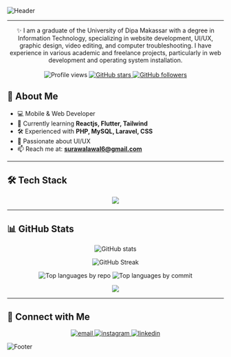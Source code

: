 ![Header](https://capsule-render.vercel.app/api?type=waving&color=0:4a00e0,100:8e2de2&height=200&section=header&text=Hi%20there!%20I'm%20Surawal%20👋&fontSize=40&fontColor=ffffff&fontAlignY=35)

---
<p align="center">
  ✨ I am a graduate of the University of Dipa Makassar with a degree in Information Technology, specializing in website development, UI/UX, graphic design, video editing, and computer troubleshooting. I have experience in various academic and freelance projects, particularly in web development and operating system installation. <br><br>
  <!-- Profile Views -->
  <img src="https://komarev.com/ghpvc/?username=SurAwall17&label=Profile%20Views&color=blueviolet&style=flat-square" alt="Profile views" />
  <!-- Stars -->
  <a href="https://github.com/SurAwall17?tab=repositories">
    <img src="https://img.shields.io/github/stars/SurAwall17?label=Stars&style=flat-square&color=blueviolet" alt="GitHub stars" />
  </a>
  <!-- Followers -->
  <a href="https://github.com/SurAwall17?tab=followers">
    <img src="https://img.shields.io/github/followers/SurAwall17?label=Followers&style=flat-square&color=blueviolet" alt="GitHub followers" />
  </a>
</p>


## 🚀 About Me
- 💻 Mobile & Web Developer
- 🌱 Currently learning **Reactjs, Flutter, Tailwind**
- 🛠 Experienced with **PHP, MySQL, Laravel, CSS**
- 🎨 Passionate about UI/UX
- 📫 Reach me at: **surawalawal6@gmail.com**

---

## 🛠 Tech Stack
<p align="center">
  <img src="https://skillicons.dev/icons?i=react,flutter,laravel,androidstudio,tailwind,bootstrap,html,css,js,dart,php,mysql,java,bash,linux,arch,kali,ubuntu,git,github,vscode,ps,figma," />

</p>

---

## 📊 GitHub Stats
<p align="center">
  <img src="https://github-readme-stats.vercel.app/api?username=SurAwall17&show_icons=true&theme=tokyonight" alt="GitHub stats" />
</p>
<p align="center">
  <img src="https://github-readme-streak-stats.herokuapp.com/?user=SurAwall17&theme=tokyonight" alt="GitHub Streak" />
</p>

<p align="center">

  <img src="http://github-profile-summary-cards.vercel.app/api/cards/repos-per-language?username=SurAwall17&theme=tokyonight" alt="Top languages by repo" />

  <img src="http://github-profile-summary-cards.vercel.app/api/cards/most-commit-language?username=SurAwall17&theme=tokyonight" alt="Top languages by commit" />
</p>
<p align="center">
  <img src="https://github-readme-activity-graph.vercel.app/graph?username=SurAwall17&theme=tokyo-night&hide_border=true" />
</p>


---

## 🤝 Connect with Me
<p align="center">
  <!-- Email -->
  <a href="mailto:surawalawal6@gmail.com">
    <img src="https://skillicons.dev/icons?i=gmail" alt="email"/>
  </a>
  <!-- Instagram -->
  <a href="https://instagram.com/surawall" target="_blank">
    <img src="https://skillicons.dev/icons?i=instagram" alt="instagram"/>
  </a>
  <!-- LinkedIn -->
  <a href="https://www.linkedin.com/in/surawal-s-b0a345285?utm_source=share&utm_campaign=share_via&utm_content=profile&utm_medium=android_app " target="_blank">
    <img src="https://skillicons.dev/icons?i=linkedin" alt="linkedin"/>
  </a>
</p>


![Footer](https://capsule-render.vercel.app/api?type=waving&color=0:4a00e0,100:8e2de2&height=120&section=footer)
